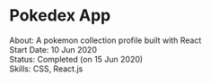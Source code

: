 # Pokedex App
About: A pokemon collection profile built with React <br>
Start Date: 10 Jun 2020 <br>
Status: Completed (on 15 Jun 2020) <br>
Skills: CSS, React.js
